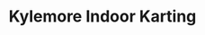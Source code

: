 ---
title: "Kylemore Indoor Karting"
address: "Unit 1A Kylemore Ind Est Killeen rd Dublin 10 Co. Dublin"
tel: "(01)6261444"
county: "Dublin"
category: "Go Karting"
type: "Content"
lat: "53.3323"
lng: "-6.35451"
---